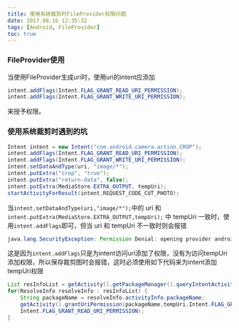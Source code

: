 ```yaml
---
title: 使用系统裁剪时FileProvider权限问题
date: 2017.08.16 12:35:32
tags: [Android, FileProvider]
toc: true
---
```


### FileProvider使用
当使用FileProvider生成uri时，使用uri的intent应添加
``` java
intent.addFlags(Intent.FLAG_GRANT_READ_URI_PERMISSION);
intent.addFlags(Intent.FLAG_GRANT_WRITE_URI_PERMISSION);
```
来授予权限。

### 使用系统裁剪时遇到的坑
``` java
Intent intent = new Intent("com.android.camera.action.CROP");
intent.addFlags(Intent.FLAG_GRANT_READ_URI_PERMISSION);
intent.addFlags(Intent.FLAG_GRANT_WRITE_URI_PERMISSION);
intent.setDataAndType(uri, "image/*");     
intent.putExtra("crop", "true");
intent.putExtra("return-data", false);
intent.putExtra(MediaStore.EXTRA_OUTPUT, tempUri);
startActivityForResult(intent,REQUEST_CODE_CUT_PHOTO);
```
当`intent.setDataAndType(uri,"image/*");`中的 uri 和 `intent.putExtra(MediaStore.EXTRA_OUTPUT,tempUri);` 中 tempUri 一致时，使用`intent.addFlags`即可，但当 uri 和 tempUri 不一致时则会报错
``` java
java.lang.SecurityException: Permission Denial: opening provider android.support.v4.content.FileProvider from ProcessRecord，
```

这是因为`intent.addFlags`只是为intent访问uri添加了权限，没有为访问tempUri添加权限，所以保存裁剪图时会报错，这时必须使用如下代码来为intent添加tempUri权限
``` java
List resInfoList = getActivity().getPackageManager().queryIntentActivities(intent,PackageManager.MATCH_DEFAULT_ONLY);
for(ResolveInfo resolveInfo : resInfoList) {
    String packageName = resolveInfo.activityInfo.packageName;
    getActivity().grantUriPermission(packageName,tempUri,Intent.FLAG_GRANT_WRITE_URI_PERMISSION| 
    Intent.FLAG_GRANT_READ_URI_PERMISSION);
}
```